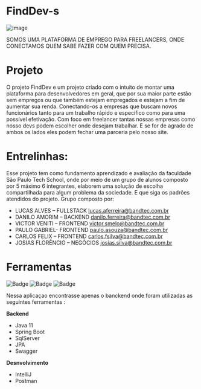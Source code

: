 # FindDev-s
![image](https://user-images.githubusercontent.com/89035290/202961702-5169d838-9327-4d55-a460-52ea7787c3d0.png)

SOMOS UMA PLATAFORMA DE EMPREGO PARA FREELANCERS, ONDE 
CONECTAMOS QUEM SABE FAZER COM QUEM PRECISA.

# Projeto
O projeto FindDev e um projeto criado com o intuito de montar uma plataforma para desenvolvedores em geral, que por sua maior parte estão sem empregos ou que também estejam empregados e estejam a fim de aumentar sua renda. Conectando-os a empresas que buscam novos funcionários tanto para um trabalho rápido e específico como para uma possível efetivação.
Com foco em freelancer tantas nossas empresas como nosso devs podem escolher onde desejam trabalhar. E se for de agrado de ambos os lados eles podem fechar uma parceria pelo nosso site.
# Entrelinhas:
Esse projeto tem como fundamento aprendizado e avaliação da faculdade São Paulo Tech School, onde por meio de um grupo de alunos composto por 5 máximo 6 integrantes, elaborem uma solução de escolha compartilhada para algum problema da sociedade. E que siga os padrões atendidos do projeto. 
Grupo composto por:

-	LUCAS ALVES – FULLSTACK
lucas.aferreira@bandtec.com.br
-	DANILO AMORIM – BACKEND
danilo.ferreira@bandtec.com.br
-	VICTOR VENITI – FRONTEND
victor.smelo@bandtec.com.br
-	PAULO GABRIEL- FRONTEND
paulo.asouza@bandtec.com.br
-	CARLOS FELIX – FRONTEND
carlos.fsilva@bandtec.com.br
-	JOSIAS FLORÊNCIO – NEGÓCIOS
josias.silva@bandtec.com.br

# Ferramentas
![Badge](https://img.shields.io/badge/API-integration-4c9d1f?&logo=api)
![Badge](https://img.shields.io/badge/Java-11-red)
![Badge](https://img.shields.io/badge/SpringBoot-2.7-green)

Nessa aplicaçao encontrasse apenas o banckend onde foram utilizadas as seguintes ferramentas :

**Backend**
- Java 11
- Spring Boot
- SqlServer
- JPA
- Swagger

**Desnvolvimento**
- IntelliJ
- Postman 

